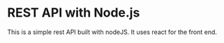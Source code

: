 # REST API with Node.js

This is a simple rest API built with nodeJS. It uses react for the front end.